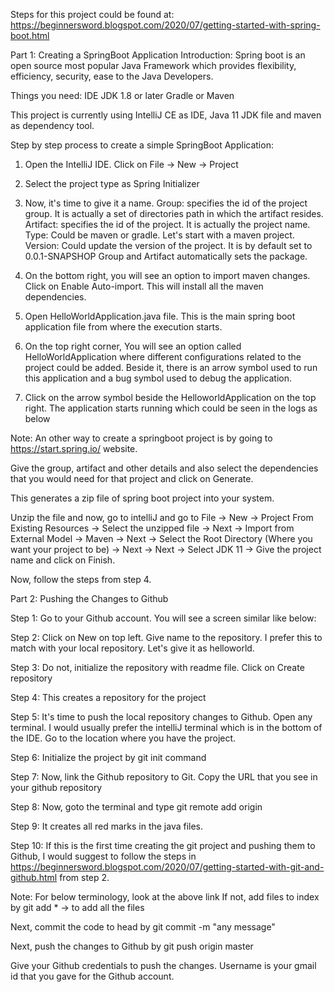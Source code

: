 Steps for this project could be found at: https://beginnersword.blogspot.com/2020/07/getting-started-with-spring-boot.html

Part 1: Creating a SpringBoot Application
Introduction:
Spring boot is an open source most popular Java Framework which provides flexibility, efficiency, security, ease to the Java Developers.

Things you need:
IDE
JDK 1.8 or later
Gradle or Maven

This project is currently using IntelliJ CE as IDE, Java 11 JDK file and maven as dependency tool.

Step by step process to create a simple SpringBoot Application:

1. Open the IntelliJ IDE. Click on File -> New -> Project

2. Select the project type as Spring Initializer

3. Now, it's time to give it a name. 
Group:  specifies the id of the project group. It is actually a set of directories path in which the artifact resides.
Artifact: specifies the id of the project. It is actually the project name.
Type: Could be maven or gradle. Let's start with a maven project.
Version: Could update the version of the project. It is by default set to 0.0.1-SNAPSHOP
Group and Artifact automatically sets the package.

4. On the bottom right, you will see an option to import maven changes. Click on Enable Auto-import. This will install all the maven dependencies.

5. Open HelloWorldApplication.java file. This is the main spring boot application file from where the execution starts.

6. On the top right corner, You will see an option called HelloWorldApplication where different configurations related to the project could be added. Beside it, there is an arrow symbol used to run this application and a bug symbol used to debug the application.

7. Click on the arrow symbol beside the HelloworldApplication on the top right. The application starts running which could be seen in the logs as below

Note: 
An other way to create a springboot project is by going to https://start.spring.io/ website.

Give the group, artifact and other details and also select the dependencies that you  would need for that project and click on Generate.

This generates a zip file of spring boot project into your system.

Unzip the file and now, go to intelliJ and go to File -> New -> Project From Existing Resources -> Select the unzipped file -> Next -> Import from External Model -> Maven -> Next -> Select the Root Directory (Where you want your project to be) -> Next -> Next -> Select JDK 11 -> Give the project name and click on Finish. 

Now, follow the steps from step 4. 

Part 2: Pushing the Changes to Github

Step 1: Go to your Github account. You will see a screen similar like below:

Step 2: Click on New on top left. Give name to the repository. I prefer this to match with your local repository. Let's give it as helloworld.

Step 3: Do not, initialize the repository with readme file.  Click on Create repository

Step 4: This creates a repository for the project

Step 5: It's time to push the local repository changes to Github.
Open any terminal. I would usually prefer the intelliJ terminal which is in the bottom of the IDE. Go to the location where you have the project.

Step 6: Initialize the project by git init command

Step 7: Now, link the Github repository to Git. Copy the URL that you see in your github repository

Step 8: Now, goto the terminal and type git remote add origin <url> 

Step 9: It creates all red marks in the java files.

Step 10: If this is the first time creating the git project and pushing them to Github, I would suggest to follow the steps in https://beginnersword.blogspot.com/2020/07/getting-started-with-git-and-github.html
from step 2.

Note: For below terminology, look at the above link
If not, add files to index by git add * -> to add all the files

Next, commit the code to head by git commit -m "any message"

Next, push the changes to Github by git push origin master

Give your Github credentials to push the changes. Username is your gmail id that you gave for the Github account.
